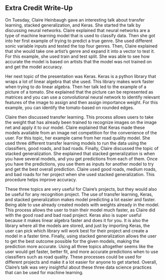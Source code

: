 ## Extra Credit Write-Up ##

On Tuesday, Claire Heinbaugh gave an interesting talk about transfer learning, stacked generalization, and Keras. She started the talk by discussing neural networks. Claire explained that neural networks are a type of machine learning model that is used to classify data. Then she got into her first example of trying to predict a true genre. She used different sonic variable inputs and tested the top four genres. Then, Claire explained that she would take one artist’s genre and expand it into a vector to test it. For this example, she used train and test split. She was able to see how accurate the model is based on artists that the model was not trained on and get the model accuracy.

Her next topic of the presentation was Keras. Keras is a python library that wraps a lot of linear algebra that she used. This library makes work faster when trying to do linear algebra. Then her talk led to the example of a picture of a tomato. She explained that the picture can be represented as matrices and you can use a convolutional neural network to identify relevant features of the image to assign and then assign importance weight. For this example, you can identify the tomato-based on rounded edges. 

Claire then discussed transfer learning. This process allows users to take the weight that has already been trained to recognize images on the image net and apply it to our model. Claire explained that Keras made these models available from an image net competition for the convenience of the user. For this topic, her example came from her road quality model. She used three different transfer learning models to run the data using the classifiers, good roads, and bad roads. 
Finally, Claire discussed the topic of stacked generalization. She explained that stacked generalization is when you have several models, and you get predictions from each of them. Once you have the predictions, you use them as inputs for another model to try and get the best overall prediction. Claire used good roads, medium roads, and bad roads for her project when she used stacked generalization. This procedure helps improve accuracy. 

These three topics are very useful for Claire’s projects, but they would also be useful for any recognition project. The use of transfer learning, Keras, and stacked generalization makes model predicting a lot easier and faster. Being able to use already created models with weights already in the model. This process allows the user to train their model much faster, as Claire did with the good road and bad road project. Keras also is super useful because it makes linear algebra faster and does it for you. It is also the library where all the models are stored, and just by importing Keras, the user can pick which library will work best for their project and create a model in a faster time. Finally, using stacked generalization allows the user to get the best outcome possible for the given models, making the prediction more accurate. Using all three topics altogether seems like the user would get faster, better fit, and more accurate predictions when to use classifiers such as road quality. These processes could be used for different projects and make it a lot easier for anyone to get started. Overall, Claire’s talk was very insightful about these three data science practices that can be used for machine learning. 
